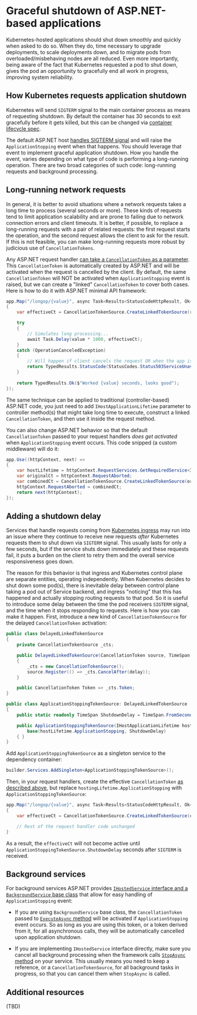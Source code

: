 # Graceful shutdown of ASP.NET-based applications

Kubernetes-hosted applications should shut down smoothly and quickly when asked to do so. When they do, time necessary to upgrade deployments, to scale deployments down, and to migrate pods from overloaded/misbehaving nodes are all reduced. Even more importantly, being aware of the fact that Kubernetes requested a pod to shut down, gives the pod an opportunity to gracefully end all work in progress, improving system reliability.

## How Kubernetes requests application shutdown

Kubernetes will send `SIGTERM` signal to the main container process as means of requesting shutdown. By default the container has 30 seconds to exit gracefully before it gets killed, but this can be changed via [container lifecycle spec](https://kubernetes.io/docs/reference/kubernetes-api/workload-resources/pod-v1/#lifecycle).

The default ASP.NET host [handles SIGTERM signal](https://learn.microsoft.com/aspnet/core/fundamentals/host/generic-host?view=aspnetcore-7.0#ihostlifetime) and will raise the `ApplicationStopping` event when that happens. You should leverage that event to implement graceful application shutdown. How you handle the event, varies depending on what type of code is performing a long-running operation. There are two broad categories of such code: long-running requests and background processing.

## Long-running network requests

In general, it is better to avoid situations where a network requests takes a long time to process (several seconds or more). These kinds of requests tend to limit application scalability and are prone to failing due to network connection errors and client timeouts. It is better, if possible, to replace a long-running requests with a pair of related requests: the first request starts the operation, and the second request allows the client to ask for the result. If this is not feasible, you can make long-running requests more robust by judicious use of `CancellationTokens`.

Any ASP.NET request handler [can take a `CancellationToken` as a parameter](https://learn.microsoft.com/aspnet/core/fundamentals/minimal-apis/parameter-binding?view=aspnetcore-7.0#special-types). This `CancellationToken` is automatically created by ASP.NET and will be activated when the request is cancelled by the client. By default, the same `CancellationToken` will NOT be activated when `ApplicationStopping` event is raised, but we can create a "linked" `CancellationToken` to cover both cases. Here is how to do it with ASP.NET minimal API framework:

```csharp
app.Map("/longop/{value}", async Task<Results<StatusCodeHttpResult, Ok<String>>> (int value, CancellationToken requestCt, [FromServices] IHostApplicationLifetime hostLifetime) =>
{
    var effectiveCt = CancellationTokenSource.CreateLinkedTokenSource(requestCt, hostLifetime.ApplicationStopping).Token;

    try
    {
        // Simulates long processing...
        await Task.Delay(value * 1000, effectiveCt);
    } 
    catch (OperationCanceledException)
    {
        // Will happen if client cancels the request OR when the app is shutting down.
        return TypedResults.StatusCode(StatusCodes.Status503ServiceUnavailable);
    }
    
    return TypedResults.Ok($"Worked {value} seconds, looks good");
});
```

The same technique can be applied to traditional (controller-based) ASP.NET code, you just need to add `IHostApplicationLifetime` parameter to controller method(s) that might take long time to execute, construct a linked `CancellationToken`, and then use it inside the request method.

You can also change ASP.NET behavior so that the default `CancellationToken` passed to your request handlers *does get activated* when `ApplicationStopping` event occurs. This code snipped (a custom middleware) will do it:

```csharp
app.Use((httpContext, next) =>
{
    var hostLifetime = httpContext.RequestServices.GetRequiredService<IHostApplicationLifetime>();
    var originalCt = httpContext.RequestAborted;
    var combinedCt = CancellationTokenSource.CreateLinkedTokenSource(originalCt, hostLifetime.ApplicationStopping).Token;
    httpContext.RequestAborted = combinedCt;
    return next(httpContext);
});
```

## Adding a shutdown delay

Services that handle requests coming from [Kubernetes ingress](https://kubernetes.io/docs/concepts/services-networking/ingress/) may run into an issue where they continue to receive new requests *after* Kubernetes requests them to shut down via `SIGTERM` signal. This usually lasts for only a few seconds, but if the service shuts down immediately and these requests fail, it puts a burden on the client to retry them and the overall service responsiveness goes down.

The reason for this behavior is that ingress and Kubernetes control plane are separate entities, operating independently. When Kubernetes decides to shut down some pod(s), there is inevitable delay between control plane taking a pod out of Service backend, and ingress "noticing" that this has happened and actually stopping routing requests to that pod. So it is useful to introduce some delay between the time the pod receivers `SIGTERM` signal, and the time when it stops responding to requests. Here is how you can make it happen. First, introduce a new kind of `CancellationTokenSource` for the delayed `CancellationToken` activation:

```csharp
public class DelayedLinkedTokenSource
{
    private CancellationTokenSource _cts;

    public DelayedLinkedTokenSource(CancellationToken source, TimeSpan delay)
    {
        _cts = new CancellationTokenSource();
        source.Register(() => _cts.CancelAfter(delay));
    }

    public CancellationToken Token => _cts.Token;
}

public class ApplicationStoppingTokenSource: DelayedLinkedTokenSource
{
    public static readonly TimeSpan ShutdownDelay = TimeSpan.FromSeconds(3); // Change the delay as appropriate for your service.

    public ApplicationStoppingTokenSource(IHostApplicationLifetime hostLifetime) :
        base(hostLifetime.ApplicationStopping, ShutdownDelay)
    { }
}
```

Add `ApplicationStoppingTokenSource` as a singleton service to the dependency container:

```csharp
builder.Services.AddSingleton<ApplicationStoppingTokenSource>();
```

Then, in your request handlers, create the effective `CancellationToken` [as described above](#long-running-network-requests), but replace `hostingLifetime.ApplicationStopping` with `ApplicationStoppingTokenSource`:

```csharp
app.Map("/longop/{value}", async Task<Results<StatusCodeHttpResult, Ok<String>>> (int value, CancellationToken ct, [FromServices] ApplicationStoppingTokenSource appStoppingTS) =>
{
    var effectiveCt = CancellationTokenSource.CreateLinkedTokenSource(ct, appStoppingTS.Token).Token;

    // Rest of the request handler code unchanged
}
```

As a result, the `effectiveCt` will not become active until `ApplicationStoppingTokenSource.ShutdownDelay` seconds after `SIGTERM` is received.

## Background services

For background services ASP.NET provides [`IHostedService` interface and a `BackgroundService` base class](https://learn.microsoft.com/aspnet/core/fundamentals/host/hosted-services?view=aspnetcore-7.0) that allow for easy handling of `ApplicationStopping` event:

- If you are using `BackgroundService` base class, the `CancellationToken` passed to [`ExecuteAsync` method](https://learn.microsoft.com/aspnet/core/fundamentals/host/hosted-services?view=aspnetcore-7.0#backgroundservice-base-class) will be activated if `ApplicationStopping` event occurs. So as long as you are using this token, or a token derived from it, for all asynchronous calls, they will be automatically cancelled upon application shutdown.

- If you are implementing `IHostedService` interface directly, make sure you cancel all background processing when the framework calls [`StopAsync` method](https://learn.microsoft.com/aspnet/core/fundamentals/host/hosted-services?view=aspnetcore-7.0#stopasync) on your service. This usually means you need to keep a reference, or a `CancellationTokenSource`, for all background tasks in progress, so that you can cancel them when `StopAsync` is called.

## Additional resources

(TBD)






